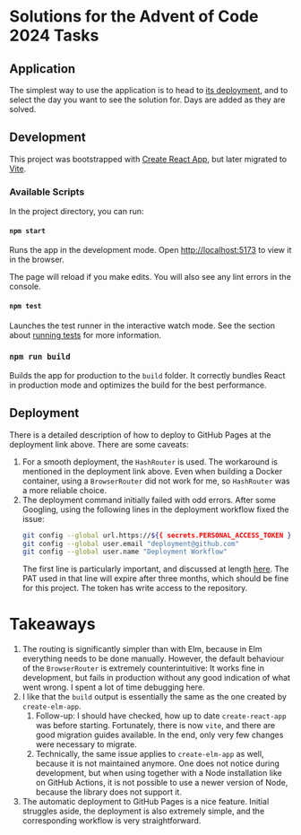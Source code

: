 # Solutions for the Advent of Code 2024 Tasks

## Application

The simplest way to use the application is to head
to [its deployment](https://nikitadanilenko.github.io/advent-of-code-2024),
and to select the day you want to see the solution for.
Days are added as they are solved.

## Development

This project was bootstrapped with [Create React App](https://github.com/facebook/create-react-app),
but later migrated to [Vite](https://vitejs.dev/).

### Available Scripts

In the project directory, you can run:

#### `npm start`

Runs the app in the development mode.
Open [http://localhost:5173](http://localhost:5173) to view it in the browser.

The page will reload if you make edits.
You will also see any lint errors in the console.

#### `npm test`

Launches the test runner in the interactive watch mode.
See the section about [running tests](https://facebook.github.io/create-react-app/docs/running-tests) for more
information.

### `npm run build`

Builds the app for production to the `build` folder.
It correctly bundles React in production mode and optimizes the build for the best performance.

## Deployment

There is a detailed description of how to deploy to GitHub Pages at the deployment link above.
There are some caveats:

1. For a smooth deployment, the `HashRouter` is used.
   The workaround is mentioned in the deployment link above.
   Even when building a Docker container, using a `BrowserRouter` did not work for me,
   so `HashRouter` was a more reliable choice.
2. The deployment command initially failed with odd errors.
   After some Googling, using the following lines in the deployment workflow fixed the issue:
    ```bash
    git config --global url.https://${{ secrets.PERSONAL_ACCESS_TOKEN }}@github.com/.insteadOf https://github.com/
    git config --global user.email "deployment@github.com"
    git config --global user.name "Deployment Workflow"
    ```
   The first line is particularly important, and discussed at
   length [here](https://github.com/orgs/community/discussions/26580#discussioncomment-7147217).
   The PAT used in that line will expire after three months, which should be fine for this project.
   The token has write access to the repository.

# Takeaways

1. The routing is significantly simpler than with Elm, because in Elm everything needs to be done manually.
   However, the default behaviour of the `BrowserRouter` is extremely counterintuitive:
   It works fine in development, but fails in production without any good indication of what went wrong.
   I spent a lot of time debugging here.
2. I like that the `build` output is essentially the same as the one created by `create-elm-app`.
   1. Follow-up: I should have checked, how up to date `create-react-app` was before starting.
      Fortunately, there is now `vite`, and there are good migration guides available.
      In the end, only very few changes were necessary to migrate.
   2. Technically, the same issue applies to `create-elm-app` as well, because it is not maintained anymore.
      One does not notice during development, but when using together with a Node installation like on GitHub Actions,
      it is not possible to use a newer version of Node, because the library does not support it.
3. The automatic deployment to GitHub Pages is a nice feature.
   Initial struggles aside, the deployment is also extremely simple, and the corresponding workflow is very
   straightforward.
